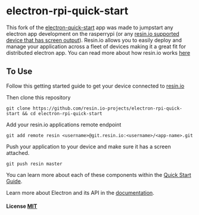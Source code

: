 # electron-rpi-quick-start

This fork of the [electron-quick-start](https://github.com/atom/electron-quick-start) app was made to jumpstart any electron app development on the rasperrypi (or any [resin.io supported device that has screen output](https://resin.io/#supported-devices)). Resin.io allows you to easily deploy and manage your application across a fleet of devices making it a great fit for distributed electron app. You can read more about how resin.io works [here](https://resin.io/how-it-works/)

## To Use

Follow this getting started guide to get your device connected to [resin.io](https://resin.io/)

Then clone this repository
```
git clone https://github.com/resin.io-projects/electron-rpi-quick-start && cd electron-rpi-quick-start
```

Add your resin.io applications remote endpoint
```
git add remote resin <username>@git.resin.io:<username>/<app-name>.git
```

Push your application to your device and make sure it has a screen attached. 

```
git push resin master
```

You can learn more about each of these components within the [Quick Start Guide](http://electron.atom.io/docs/latest/tutorial/quick-start).

Learn more about Electron and its API in the [documentation](http://electron.atom.io/docs/latest).

#### License [MIT](LICENSE.md)
